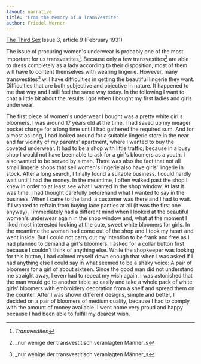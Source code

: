 ```yaml
---
layout: narrative
title: "From the Memory of a Transvestite"
author: Friedel Werner
---
```


[The Third Sex](/das-dritte-geschlecht/) Issue 3, article 9 (February 1931)

The issue of procuring women's underwear is probably one of the most important for us transvestites[^fn1]. Because only a few transvestites[^fn2] are able to dress completely as a lady according to their disposition, most of them will have to content themselves with wearing lingerie. However, many transvestites[^fn2] will have difficulties in getting the beautiful lingerie they want. Difficulties that are both subjective and objective in nature. It happened to me that way and I still feel the same way today. In the following I want to chat a little bit about the results I got when I bought my first ladies and girls underwear.

The first piece of women's underwear I bought was a pretty white girl's bloomers. I was around 17 years old at the time. I had saved up my meager pocket change for a long time until I had gathered the required sum. And for almost as long, I had looked around for a suitable lingerie store in the near and far vicinity of my parents' apartment, where I wanted to buy the coveted underwear. It had to be a shop with little traffic; because in a busy shop I would not have been able to ask for a girl's bloomers as a youth. I also wanted to be served by a man. There was also the fact that not all small lingerie shops that sell women's lingerie also have girls' lingerie in stock. After a long search, I finally found a suitable business. I could hardly wait until I had the money. In the meantime, I often walked past the shop I knew in order to at least see what I wanted in the shop window. At last it was time. I had thought carefully beforehand what I wanted to say in the business. When I came to the land, a customer was there and I had to wait. If I wanted to refrain from buying lace panties at all (it was the first one anyway), I immediately had a different mind when I looked at the beautiful women's underwear again in the shop window and, what at the moment I liked most interested looking at the cute, sweet white bloomers for girls. In the meantime the woman had come out of the shop and I took my heart and went inside. But I could not carry out my intention to be frank and free as I had planned to demand a girl's bloomers. I asked for a collar button first because I couldn't think of anything else. While the shopkeeper was looking for this button, I had calmed myself down enough that when I was asked if I had anything else I could say in what seemed to be a shaky voice: A pair of bloomers for a girl of about sixteen. Since the good man did not understand me straight away, I even had to repeat my wish again. I was astonished that the man would go to another table so easily and take a whole pack of white girls' bloomers with embroidery decoration from a shelf and spread them on the counter. After I was shown different designs, simple and better, I decided on a pair of bloomers of medium quality, because I had to comply with the amount of money available. I went home very proud and happy because I had been able to fulfill my dearest wish.

[^fn1]: _Transvestiten_
[^fn2]: \_nur wenige der transvestitisch veranlagten Männer_s
